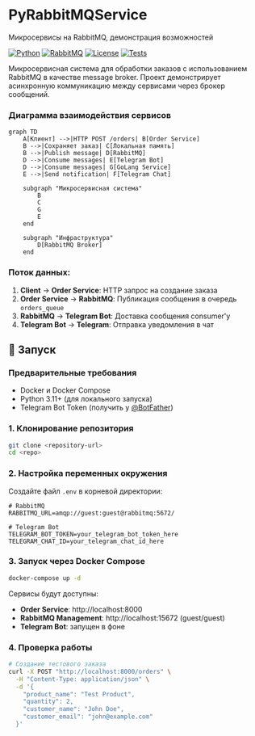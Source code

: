 # PyRabbitMQService
Микросервисы на RabbitMQ, демонстрация возможностей

[![Python](https://img.shields.io/badge/Python-3.8%2B-blue)](https://python.org)
[![RabbitMQ](https://img.shields.io/badge/RabbitMQ-4.1%2B-green)](https://rabbitmq.com)
[![License](https://img.shields.io/badge/License-MIT-yellow)](LICENSE)
[![Tests](https://img.shields.io/badge/Tests-Passing-brightgreen)](tests/)

Микросервисная система для обработки заказов с использованием RabbitMQ в качестве message broker. Проект демонстрирует асинхронную коммуникацию между сервисами через брокер сообщений.

### Диаграмма взаимодействия сервисов

```mermaid
graph TD
    A[Клиент] -->|HTTP POST /orders| B[Order Service]
    B -->|Сохраняет заказ| C[Локальная память]
    B -->|Publish message| D[RabbitMQ]
    D -->|Consume messages| E[Telegram Bot]
    D -->|Consume messages| G[GoLang Service]
    E -->|Send notification| F[Telegram Chat]
    
    subgraph "Микросервисная система"
        B
        C
        G
        E
    end
    
    subgraph "Инфраструктура"
        D[RabbitMQ Broker]
    end
```

### Поток данных:
1. **Client** → **Order Service**: HTTP запрос на создание заказа
2. **Order Service** → **RabbitMQ**: Публикация сообщения в очередь `orders_queue`
3. **RabbitMQ** → **Telegram Bot**: Доставка сообщения consumer'у
4. **Telegram Bot** → **Telegram**: Отправка уведомления в чат

## 🚀 Запуск

### Предварительные требования

- Docker и Docker Compose
- Python 3.11+ (для локального запуска)
- Telegram Bot Token (получить у [@BotFather](https://t.me/BotFather))

### 1. Клонирование репозитория

```bash
git clone <repository-url>
cd <repo>
```

### 2. Настройка переменных окружения

Создайте файл `.env` в корневой директории:

```env
# RabbitMQ
RABBITMQ_URL=amqp://guest:guest@rabbitmq:5672/

# Telegram Bot
TELEGRAM_BOT_TOKEN=your_telegram_bot_token_here
TELEGRAM_CHAT_ID=your_telegram_chat_id_here
```

### 3. Запуск через Docker Compose

```bash
docker-compose up -d
```

Сервисы будут доступны:
- **Order Service**: http://localhost:8000
- **RabbitMQ Management**: http://localhost:15672 (guest/guest)
- **Telegram Bot**: запущен в фоне

### 4. Проверка работы

```bash
# Создание тестового заказа
curl -X POST "http://localhost:8000/orders" \
  -H "Content-Type: application/json" \
  -d '{
    "product_name": "Test Product",
    "quantity": 2,
    "customer_name": "John Doe",
    "customer_email": "john@example.com"
  }'
```
